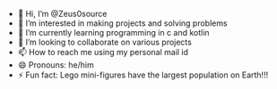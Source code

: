 - 👋 Hi, I’m @Zeus0source
- 👀 I’m interested in making projects and solving problems
- 🌱 I’m currently learning programming in c and kotlin
- 💞️ I’m looking to collaborate on various projects
- 📫 How to reach me using my personal mail id 
- 😄 Pronouns: he/him
- ⚡ Fun fact: Lego mini-figures have the largest population on Earth!!!
<!---
Zeus0source/Zeus0source is a ✨ special ✨ repository because its `README.md` (this file) appears on your GitHub profile.
You can click the Preview link to take a look at your changes.
--->
